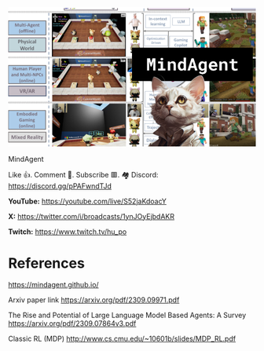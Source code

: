 ![](thumbnails/23.09.2023.png)

MindAgent

Like 👍. Comment 💬. Subscribe 🟥.
🏘 Discord: https://discord.gg/pPAFwndTJd

**YouTube:** https://youtube.com/live/S52jaKdoacY

**X:** https://twitter.com/i/broadcasts/1ynJOyEjbdAKR

**Twitch:** https://www.twitch.tv/hu_po


# References

https://mindagent.github.io/

Arxiv paper link
https://arxiv.org/pdf/2309.09971.pdf

The Rise and Potential of Large Language Model Based Agents: A Survey
https://arxiv.org/pdf/2309.07864v3.pdf

Classic RL (MDP)
http://www.cs.cmu.edu/~10601b/slides/MDP_RL.pdf
